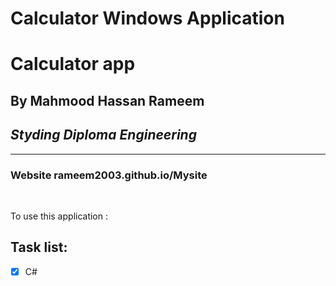 # Calculator Windows Application
# Calculator app
## By Mahmood Hassan Rameem
## _Styding Diploma Engineering_


---

### Website rameem2003.github.io/Mysite

<br/>

To use this application :
<br/>


## Task list:
- [x] C#
